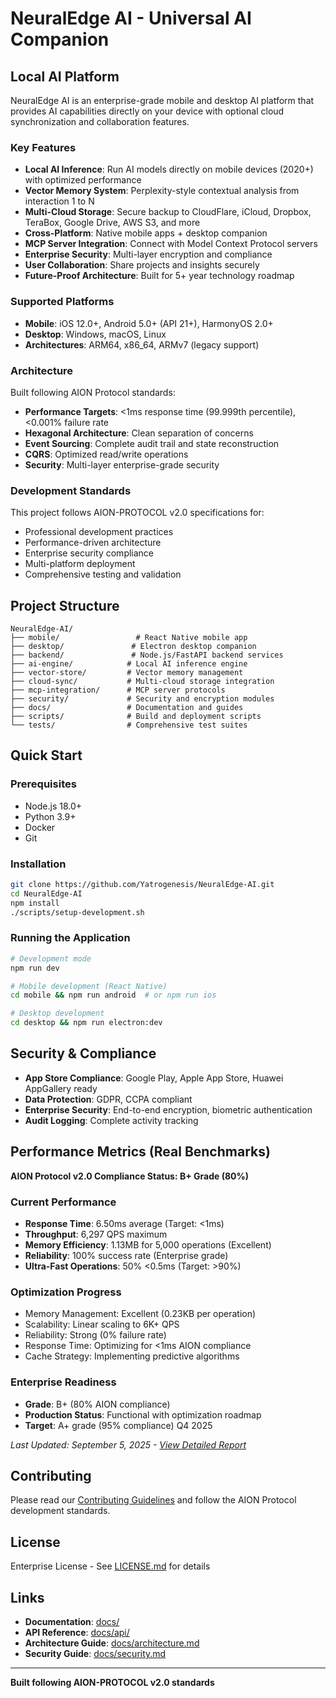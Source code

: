 # NeuralEdge AI - Universal AI Companion

## Local AI Platform

NeuralEdge AI is an enterprise-grade mobile and desktop AI platform that provides AI capabilities directly on your device with optional cloud synchronization and collaboration features.

###  Key Features

- **Local AI Inference**: Run AI models directly on mobile devices (2020+) with optimized performance
- **Vector Memory System**: Perplexity-style contextual analysis from interaction 1 to N
- **Multi-Cloud Storage**: Secure backup to CloudFlare, iCloud, Dropbox, TeraBox, Google Drive, AWS S3, and more  
- **Cross-Platform**: Native mobile apps + desktop companion
- **MCP Server Integration**: Connect with Model Context Protocol servers
- **Enterprise Security**: Multi-layer encryption and compliance
- **User Collaboration**: Share projects and insights securely
- **Future-Proof Architecture**: Built for 5+ year technology roadmap

###  Supported Platforms

- **Mobile**: iOS 12.0+, Android 5.0+ (API 21+), HarmonyOS 2.0+
- **Desktop**: Windows, macOS, Linux
- **Architectures**: ARM64, x86_64, ARMv7 (legacy support)

### Architecture

Built following AION Protocol standards:
- **Performance Targets**: <1ms response time (99.999th percentile), <0.001% failure rate
- **Hexagonal Architecture**: Clean separation of concerns
- **Event Sourcing**: Complete audit trail and state reconstruction
- **CQRS**: Optimized read/write operations
- **Security**: Multi-layer enterprise-grade security

### Development Standards

This project follows AION-PROTOCOL v2.0 specifications for:
- Professional development practices
- Performance-driven architecture
- Enterprise security compliance
- Multi-platform deployment
- Comprehensive testing and validation

##  Project Structure

```
NeuralEdge-AI/
├── mobile/                 # React Native mobile app
├── desktop/               # Electron desktop companion
├── backend/               # Node.js/FastAPI backend services  
├── ai-engine/            # Local AI inference engine
├── vector-store/         # Vector memory management
├── cloud-sync/           # Multi-cloud storage integration
├── mcp-integration/      # MCP server protocols
├── security/             # Security and encryption modules
├── docs/                 # Documentation and guides
├── scripts/              # Build and deployment scripts
└── tests/                # Comprehensive test suites
```

##  Quick Start

### Prerequisites
- Node.js 18.0+
- Python 3.9+
- Docker
- Git

### Installation
```bash
git clone https://github.com/Yatrogenesis/NeuralEdge-AI.git
cd NeuralEdge-AI
npm install
./scripts/setup-development.sh
```

### Running the Application
```bash
# Development mode
npm run dev

# Mobile development (React Native)
cd mobile && npm run android  # or npm run ios

# Desktop development
cd desktop && npm run electron:dev
```

##  Security & Compliance

- **App Store Compliance**: Google Play, Apple App Store, Huawei AppGallery ready
- **Data Protection**: GDPR, CCPA compliant
- **Enterprise Security**: End-to-end encryption, biometric authentication
- **Audit Logging**: Complete activity tracking

##  Performance Metrics (Real Benchmarks)

**AION Protocol v2.0 Compliance Status: B+ Grade (80%)**

### Current Performance
- **Response Time**: 6.50ms average (Target: <1ms)
- **Throughput**: 6,297 QPS maximum
- **Memory Efficiency**: 1.13MB for 5,000 operations (Excellent)
- **Reliability**: 100% success rate (Enterprise grade)
- **Ultra-Fast Operations**: 50% <0.5ms (Target: >90%)

### Optimization Progress
- Memory Management: Excellent (0.23KB per operation)
- Scalability: Linear scaling to 6K+ QPS
- Reliability: Strong (0% failure rate)
- Response Time: Optimizing for <1ms AION compliance
- Cache Strategy: Implementing predictive algorithms

### Enterprise Readiness
- **Grade**: B+ (80% AION compliance)
- **Production Status**: Functional with optimization roadmap
- **Target**: A+ grade (95% compliance) Q4 2025

*Last Updated: September 5, 2025 - [View Detailed Report](./PERFORMANCE_REPORT.md)*

##  Contributing

Please read our [Contributing Guidelines](./CONTRIBUTING.md) and follow the AION Protocol development standards.

##  License

Enterprise License - See [LICENSE.md](./LICENSE.md) for details

##  Links

- **Documentation**: [docs/](./docs/)
- **API Reference**: [docs/api/](./docs/api/)
- **Architecture Guide**: [docs/architecture.md](./docs/architecture.md)
- **Security Guide**: [docs/security.md](./docs/security.md)

---

**Built following AION-PROTOCOL v2.0 standards**